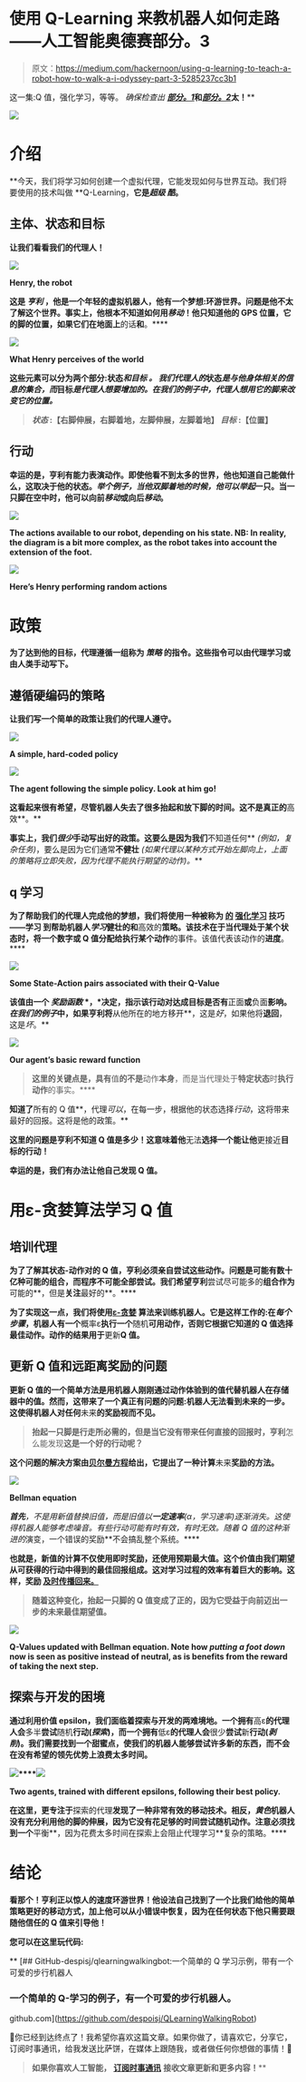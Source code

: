 # 使用 Q-Learning 来教机器人如何走路——人工智能奥德赛部分。3

> 原文：<https://medium.com/hackernoon/using-q-learning-to-teach-a-robot-how-to-walk-a-i-odyssey-part-3-5285237cc3b1>

这一集:Q 值，强化学习，等等。
*确保检查出* [***部分。1***](/@juliendespois/finding-the-genre-of-a-song-with-deep-learning-da8f59a61194#.r28dkpg2e)**和**[***部分。2***](https://hackernoon.com/talk-to-you-computer-with-you-eyes-and-deep-learning-a-i-odyssey-part-2-7d3405ab8be1#.6esc69gby)**太！****

**![](img/fb48a3d49e37f2ab7cba1442fd7362c7.png)**

# **介绍**

**今天，我们将学习如何创建一个虚拟代理，它能发现如何与世界互动。我们将要使用的技术叫做 **Q-Learning，**它是*超级* *酷*。**

## **主体、状态和目标**

**让我们看看我们的代理人！**

**![](img/fe7107f337cbbc7059cb34399ef9ab9e.png)**

**Henry, the robot**

**这是 ***亨利*** ，他是一个年轻的虚拟机器人，他有一个梦想:**环游世界。问题是他不太了解这个世界。事实上，他根本不知道如何用*移动*！他只知道他的 **GPS 位置**，它的脚的**位置，如果它们在地面上**的话**和**。****

**![](img/30b644d1cd8dd40e004daf872f6b9585.png)**

**What Henry perceives of the world**

**这些元素可以分为两个部分:状态*和目标 ***。*** 我们代理人的*状态*是与他身体相关的信息的集合，而*目标*是代理人想要增加的。在我们的例子中，代理人想用它的脚来改变它的位置。***

> *****状态*** :【右脚伸展，右脚着地，左脚伸展，左脚着地】
> ***目标*** :【位置】**

## **行动**

**幸运的是，亨利有能力表演动作。即使他看不到太多的世界，他也知道自己能做什么，这取决于他的状态。*举个例子，*当他双脚着地的时候，他可以*举起*一只。当一只脚在空中时，他可以向前*移动*或向后*移动*。**

**![](img/d0032b46806f7970d54bfbcd580ce064.png)**

**The actions available to our robot, depending on his state. **NB:** In reality, the diagram is a bit more complex, as the robot takes into account the extension of the foot.**

**![](img/07c29100c814975d06b92038b4c1d9f6.png)**

**Here’s Henry performing random actions**

# **政策**

**为了达到他的目标，代理遵循一组称为 ***策略*** 的指令。这些指令可以由代理学习或由人类手动写下。**

## **遵循硬编码的策略**

**让我们写一个简单的政策让我们的代理人遵守。**

**![](img/0a6bfe4586e8faf0177bafbf41a2005b.png)**

**A simple, hard-coded policy**

**![](img/c35daf808525d19136501bced9bbf9e9.png)**

**The agent following the simple policy. Look at him go!**

**这看起来很有希望，尽管机器人失去了很多抬起和放下脚的时间。这不是真正的**高效**。**

**事实上，我们*很少*手动写出好的政策。这要么是因为我们**不知道任何** *(例如，复杂任务)*，要么是因为它们通常**不健壮** *(如果代理以某种方式开始左脚向上，上面的策略将立即失败，因为代理不能执行期望的动作)。***

## **q 学习**

**为了帮助我们的代理人完成他的梦想，我们将使用一种被称为 [**的**](http://www.gatsby.ucl.ac.uk/~dayan/papers/cjch.pdf) **[**强化学习**](https://www.youtube.com/watch?v=RtxI449ZjSc&feature=relmfu) 技巧——学习** 到帮助机器人*学习*健壮的和**高效的**策略。该技术在于当代理处于某个状态时，将一个数字或 **Q 值**分配给执行某个动作**的事件。该值代表该动作的**进度**。****

**![](img/baa29e844680e24332111e9e68c8af0f.png)**

**Some State-Action pairs associated with their Q-Value**

**该值由一个 ***奖励函数*** *，*决定，指示该行动对达成目标是否有**正面**或**负面**影响。*在我们的例子*中，如果亨利将**从他所在的地方移开**，这是*好*，如果他将**退回**，这是*坏*。**

**![](img/ef60c94fc7ab146ea0e2bfd9952aafbd.png)**

**Our agent’s basic reward function**

> **这里的关键点是，具有**值**的不是**动作**本身**，而是当代理处于**特定状态**时**执行** **动作**的事实。****

**知道了**所有的 Q 值**，代理*可以*，在每一步，根据他的状态选择*行动*，这将带来最好的回报。这将是他的政策。**

**这里的问题是亨利不知道 Q 值是多少！这意味着他**无法**选择一个能让他**更接近**目标的行动！**

**幸运的是，我们有办法让他自己发现 Q 值。**

# **用ε-贪婪算法学习 Q 值**

## **培训代理**

**为了了解其状态-动作对的 Q 值，亨利必须亲自尝试这些动作。问题是可能有数十亿种可能的组合，而程序不可能全部尝试。我们希望亨利**尝试尽可能多的**组合作为**可能的**，但是**关注**最好的**。****

**为了实现这一点，我们将使用[**ε-贪婪**](http://tokic.com/www/tokicm/publikationen/papers/AdaptiveEpsilonGreedyExploration.pdf) 算法来训练机器人。它是这样工作的:在*每个* *步骤*，机器人有一个**概率ε**执行一个**随机**可用动作，否则它根据它知道的 Q 值选择最佳动作。动作的结果用于**更新**Q 值。**

## **更新 Q 值和远距离奖励的问题**

**更新 Q 值的一个简单方法是用机器人刚刚通过动作体验到的值代替机器人在存储器中的值。然而，这带来了一个真正有问题的问题:机器人无法看到未来的一步。这使得机器人对任何**未来**的奖励视而不见。**

> **抬起一只脚是行走所必需的，但是当它没有带来任何直接的回报时，亨利**怎么能发现**这是一个好的行动呢？**

**这个问题的解决方案由[贝尔曼方程](https://en.wikipedia.org/wiki/Bellman_equation)给出，它提出了一种计算**未来**奖励的方法。**

**![](img/22512cede1b188ef1d01c8e39ca05de3.png)**

**Bellman equation**

****首先**，不是用新值替换旧值，而是旧值以**一定速率**(*α，学习速率*)逐渐消失。这使得机器人能够考虑噪音。有些行动可能有时有效，有时无效。随着 Q 值的这种*渐进的*演变，一个错误的奖励**不会搞乱整个系统。****

****也就是**，新值的计算不仅使用即时奖励，还使用**预期最大值**。这个价值由我们期望从可获得的行动中得到的**最佳回报**组成。这对学习过程的效率有着巨大的影响。这样，奖励 [**及时传播回来**。](http://www.cs.upc.edu/~mmartin/Ag4-4x.pdf)**

> **随着这种变化，抬起一只脚的 Q 值变成了正的，因为它受益于向前迈出一步的未来最佳期望值。**

**![](img/d3428ce46f5c9a4233141de332e684fd.png)**

**Q-Values updated with Bellman equation. Note how *putting a foot down* now is seen as **positive** instead of **neutral**, as is benefits from the reward of taking the **next** step.**

## **探索与开发的困境**

**通过利用价值 epsilon，我们面临着探索与开发的两难境地。一个拥有**高ε**的代理人会**多半**尝试**随机**行动(*探索*)，而一个拥有**低ε**的代理人会**很少**尝试**新**行动(*剥削*)。我们需要找到一个甜蜜点，使我们的机器人能够尝试许多新的东西，而不会在没有希望的领先优势上浪费太多时间。**

**![](img/ab08102989fb30c3efbd5b41c4e16617.png)****![](img/7d9db7b88f406cdd15efe6481285791c.png)**

**Two agents, trained with different epsilons, following their best policy.**

**在这里，更专注于**探索的代理**发现了一种非常有效的移动技术。相反，*黄色*机器人没有充分利用他的脚的伸展，因为它没有花足够的时间尝试随机动作。**注意**必须找到一个**平衡**，因为花费太多时间在探索上会阻止代理学习**复杂的策略。****

# **结论**

**看那个！亨利正以惊人的速度环游世界！他设法自己找到了一个比我们给他的简单策略更好的移动方式，加上他可以从小错误中恢复，因为在任何状态下他只需要跟随他信任的 Q 值来引导他！**

**您可以在这里玩代码:**

**[](https://github.com/despoisj/QLearningWalkingRobot) [## GitHub-despisj/qlearningwalkingbot:一个简单的 Q 学习示例，带有一个可爱的步行机器人

### 一个简单的 Q-学习的例子，有一个可爱的步行机器人。

github.com](https://github.com/despoisj/QLearningWalkingRobot) 

🎉你已经到达终点了！我希望你喜欢这篇文章。如果你做了，请喜欢它，分享它，订阅时事通讯，给我发送比萨饼，在媒体上跟随我，或者做任何你想做的事情！🎉

> **如果你喜欢人工智能，** [**订阅时事通讯**](http://eepurl.com/cATXvT) **接收文章更新和更多内容！****